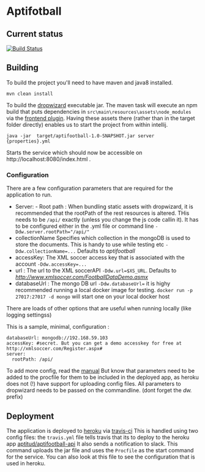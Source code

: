 
# Aptifotball

## Current status
[![Build Status](https://travis-ci.org/aptitud/aptifootball.svg?branch=master)](https://travis-ci.org/aptitud/aptifootball)


## Building

To build the project you'll need to have maven and java8 installed.

```
mvn clean install
```
To build the [dropwizard](http://www.dropwizard.io/0.9.2/docs/) executable jar. The maven task will execute an npm build that puts dependencies in `src\main\resources\assets\node_modules` via the [frontend plugin](https://github.com/eirslett/frontend-maven-plugin ). Having these assets there (rather than in the target folder directly) enables us to start the project from within intellij.

```
java -jar  target/aptifootball-1.0-SNAPSHOT.jar server {properties}.yml
```
Starts the service which should now be accessible on http://localhost:8080/index.html .

### Configuration

There are a few configuration parameters that are required for the application to run.

* Server: - Root path :  When bundling static assets with dropwizard, it is recommended that the rootPath of the rest resources is altered. THis needs to be `/api/` exactly (unless you change the js code callin it). It has to be configured either in the .yml file or command line `-Ddw.server.rootPath="/api/"`
* collectionName Specifies which collection in the mongoDB is used to store the documents. This is handy to use while testing etc `-Ddw.collectionName=...` Defaults to *aptifootball*
* accessKey: The XML soccer access key that is associated with the account `-Ddw.accessKey=...`
* url : The url to the XML soccerAPI `-Ddw.url=$XS_URL`. Defaults to *http://www.xmlsoccer.com/FootballDataDemo.asmx*
* databaseUrl : The mongo DB url `-Ddw.databaseUrl=` it is highy recommended running a local docker image for testing. `docker run -p 27017:27017 -d mongo` will start one on your local docker host

There are loads of other options that are useful when running locally (like logging settingss)

This is a sample, minimal, configuration :
```
databaseUrl: mongodb://192.168.59.103
accessKey: #secret. But you can get a demo accesskey for free at http://xmlsoccer.com/Register.aspx#
server:
  rootPath: /api/
```

To add more config, read the [manual](http://www.dropwizard.io/0.9.2/docs/manual/configuration.html) But know that parameters need to be added to the procfile for them to be included in the deployed app, as heroku does not (!) have support for uploading config files. All parameters to dropwizard needs to be passed on the commandline.  (dont forget the _dw._ prefix)


## Deployment

The application is deployed to [heroku](http://heroku.com/) via [travis-ci](https://travis-ci.org/aptitud/aptifootball) This is handled using two config files: the `travis.yml` file tells travis that its to deploy to the heroku app [aptitud/aptifootball-api](https://dashboard.heroku.com/apps/aptifootball-api/resources) It also sends a notification to slack.
This command uploads the jar file and uses the `Procfile` as the start command for the service.  You can also look at this file to see the configuration that is used in heroku.
